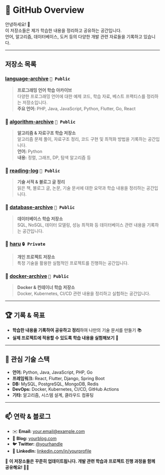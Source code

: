 # 🚀 GitHub Overview

안녕하세요! 👋  
이 저장소들은 제가 학습한 내용을 정리하고 공유하는 공간입니다.  
언어, 알고리즘, 데이터베이스, 도커 등의 다양한 개발 관련 자료들을 기록하고 있습니다.  

---

## 저장소 목록
### [language-archive](./language-archive) `📌 Public`
> **프로그래밍 언어 학습 아카이브**  
> 다양한 프로그래밍 언어에 대한 예제 코드, 학습 자료, 베스트 프랙티스를 정리하는 저장소입니다.  
> **주요 언어:** PHP, Java, JavaScript, Python, Flutter, Go, React  

### 🔹 [algorithm-archive](https://github.com/yourusername/algorithm-archive) `📌 Public`
> **알고리즘 & 자료구조 학습 저장소**  
> 알고리즘 문제 풀이, 자료구조 정리, 코드 구현 및 최적화 방법을 기록하는 공간입니다.  
> **언어:** Python  
> **내용:** 정렬, 그래프, DP, 탐색 알고리즘 등  

### 🔹 [reading-log](https://github.com/yourusername/reading-log) `📌 Public`
> **기술 서적 & 블로그 글 정리**  
> 읽은 책, 블로그 글, 논문, 기술 문서에 대한 요약과 학습 내용을 정리하는 공간입니다.  

### 🔹 [database-archive](https://github.com/yourusername/database-archive) `📌 Public`
> **데이터베이스 학습 저장소**  
> SQL, NoSQL, 데이터 모델링, 성능 최적화 등 데이터베이스 관련 내용을 기록하는 공간입니다.  

### 🔹 [haru](https://github.com/yourusername/haru) `🔒 Private`
> **개인 프로젝트 저장소**  
> 특정 기술을 활용한 실험적인 프로젝트를 진행하는 공간입니다.  

### 🔹 [docker-archive](https://github.com/yourusername/docker-archive) `📌 Public`
> **Docker & 컨테이너 학습 저장소**  
> Docker, Kubernetes, CI/CD 관련 내용을 정리하고 실험하는 공간입니다.  

---

## 🏆 **기록 & 목표**
- **학습한 내용을 기록하여 공유하고 정리**하여 나만의 기술 문서를 만들기 📚  
- **실제 프로젝트에 적용할 수 있도록 학습 내용을 실험해보기** 🚀  

---

## 🌱 **관심 기술 스택**
- **언어:** Python, Java, JavaScript, PHP, Go  
- **프레임워크:** React, Flutter, Django, Spring Boot  
- **DB:** MySQL, PostgreSQL, MongoDB, Redis  
- **DevOps:** Docker, Kubernetes, CI/CD, GitHub Actions  
- **기타:** 알고리즘, 시스템 설계, 클라우드 컴퓨팅  

---

## 📫 **연락 & 블로그**
- ✉️ **Email:** your.email@example.com  
- 📖 **Blog:** [yourblog.com](https://yourblog.com)  
- 🐦 **Twitter:** [@yourhandle](https://twitter.com/yourhandle)  
- 💼 **LinkedIn:** [linkedin.com/in/yourprofile](https://linkedin.com/in/yourprofile)  

📢 **이 저장소들은 꾸준히 업데이트됩니다. 개발 관련 학습과 프로젝트 진행 과정을 함께 공유해요! 🚀✨**  

